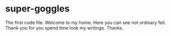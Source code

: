 # super-goggles
The first code file.
Welcome to my home.
Here you can see not ordinary feil.
Thank you for you spend time look my writings.
Thanks.
